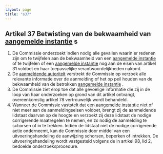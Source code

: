 ```yaml
---
layout: page
title: "a37"
---
```


## Artikel 37 Betwisting van de bekwaamheid van [aangemelde instantie](a3.md#^aanins) s

1. De Commissie onderzoekt indien nodig alle gevallen waarin er redenen zijn om te twijfelen aan de bekwaamheid van een [aangemelde instantie](a3.md#^aanins) of te twijfelen of een [aangemelde instantie](a3.md#^aanins) nog aan de eisen van artikel 31 voldoet en haar toepasselijke verantwoordelijkheden nakomt.
2. De [aanmeldende autoriteit](a3.md#^aanmeldende) verstrekt de Commissie op verzoek alle relevante informatie over de aanmelding of het op peil houden van de bekwaamheid van de betrokken [aangemelde instantie](a3.md#^aanins) .
3. De Commissie ziet erop toe dat alle gevoelige informatie die zij in de loop van haar onderzoeken op grond van dit artikel ontvangt, overeenkomstig artikel 78 vertrouwelijk wordt behandeld.
4. Wanneer de Commissie vaststelt dat een [aangemelde instantie](a3.md#^aanins) niet of niet meer aan de aanmeldingseisen voldoet, brengt zij de aanmeldende lidstaat daarvan op de hoogte en verzoekt zij deze lidstaat de nodige corrigerende maatregelen te nemen, en zo nodig de aanmelding te schorsen of in te trekken. Indien de lidstaat niet de nodige corrigerende actie onderneemt, kan de Commissie door middel van een uitvoeringshandeling de aanwijzing schorsen, beperken of intrekken. De uitvoeringshandeling wordt vastgesteld volgens de in artikel 98, lid 2, bedoelde onderzoeksprocedure.